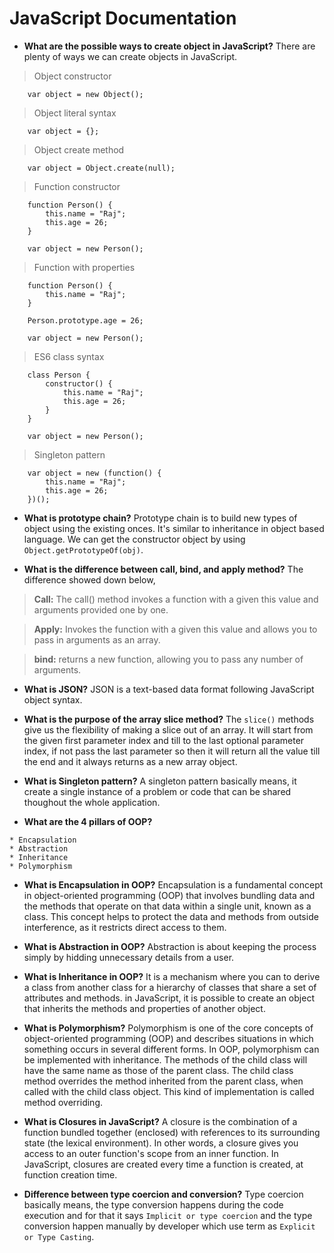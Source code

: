 # **JavaScript Documentation**

* **What are the possible ways to create object in JavaScript?** There are plenty of ways we can create objects in JavaScript.

> Object constructor

```
    var object = new Object();
```

> Object literal syntax

```
    var object = {};
```

> Object create method

```
    var object = Object.create(null);
```

> Function constructor

```
    function Person() {
        this.name = "Raj";
        this.age = 26;
    }

    var object = new Person();
```

> Function with properties

```
    function Person() {
        this.name = "Raj";
    }

    Person.prototype.age = 26;

    var object = new Person();
```

> ES6 class syntax

```
    class Person {
        constructor() {
            this.name = "Raj";
            this.age = 26;
        }
    }

    var object = new Person();
```

> Singleton pattern

```
    var object = new (function() {
        this.name = "Raj";
        this.age = 26;
    })();
```

* **What is prototype chain?** Prototype chain is to build new types of object using the existing onces. It's similar to inheritance in object based language. We can get the constructor object by using ```Object.getPrototypeOf(obj)```.

* **What is the difference between call, bind, and apply method?** The difference showed down below,

> **Call:** The call() method invokes a function with a given this value and arguments provided one by one.

> **Apply:** Invokes the function with a given this value and allows you to pass in arguments as an array.

> **bind:** returns a new function, allowing you to pass any number of arguments.

* **What is JSON?** JSON is a text-based data format following JavaScript object syntax.

* **What is the purpose of the array slice method?** The ```slice()``` methods give us the flexibility of making a slice out of an array. It will start from the given first parameter index and till to the last optional parameter index, if not pass the last parameter so then it will return all the value till the end and it always returns as a new array object.

* **What is Singleton pattern?** A singleton pattern basically means, it create a single instance of a problem or code that can be shared thoughout the whole application.

* **What are the 4 pillars of OOP?**

```text
* Encapsulation
* Abstraction
* Inheritance
* Polymorphism
```

* **What is Encapsulation in OOP?** Encapsulation is a fundamental concept in object-oriented programming (OOP) that involves bundling data and the methods that operate on that data within a single unit, known as a class. This concept helps to protect the data and methods from outside interference, as it restricts direct access to them.

* **What is Abstraction in OOP?** Abstraction is about keeping the process simply by hidding unnecessary details from a user.

* **What is Inheritance in OOP?** It is a mechanism where you can to derive a class from another class for a hierarchy of classes that share a set of attributes and methods. in JavaScript, it is possible to create an object that inherits the methods and properties of another object.

* **What is Polymorphism?** Polymorphism is one of the core concepts of object-oriented programming (OOP) and describes situations in which something occurs in several different forms. In OOP, polymorphism can be implemented with inheritance. The methods of the child class will have the same name as those of the parent class. The child class method overrides the method inherited from the parent class, when called with the child class object. This kind of implementation is called method overriding.

* **What is Closures in JavaScript?** A closure is the combination of a function bundled together (enclosed) with references to its surrounding state (the lexical environment). In other words, a closure gives you access to an outer function's scope from an inner function. In JavaScript, closures are created every time a function is created, at function creation time.

* **Difference between type coercion and conversion?** Type coercion basically means, the type conversion happens during the code execution and for that it says ```Implicit or type coercion``` and the type conversion happen manually by developer which use term as ```Explicit or Type Casting```.
